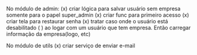No módulo de admin:
(x)  criar lógica para salvar usuário sem empresa somente para o papel super_admin
(x)  criar func para primeiro acesso
(x)  criar tela para restaurar senha
(x)  tratar caso onde o usuário está desabilitado
( )  ao logar com um usuário que tem empresa. Então carregar informação da empresa(logo, etc)

No módulo de utils
(x)  criar serviço de enviar e-mail



